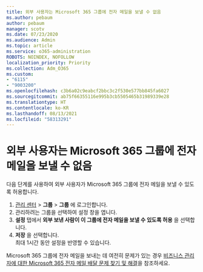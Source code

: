 ```yaml
---
title: 외부 사용자는 Microsoft 365 그룹에 전자 메일을 보낼 수 없음
ms.author: pebaum
author: pebaum
manager: scotv
ms.date: 07/23/2020
ms.audience: Admin
ms.topic: article
ms.service: o365-administration
ROBOTS: NOINDEX, NOFOLLOW
localization_priority: Priority
ms.collection: Adm_O365
ms.custom:
- "6115"
- "9003200"
ms.openlocfilehash: c3b6a02c9eabcf2bbc3c2f530e577bb845fa6027
ms.sourcegitcommit: ab75f66355116e995b3cb5505465b31989339e28
ms.translationtype: HT
ms.contentlocale: ko-KR
ms.lasthandoff: 08/13/2021
ms.locfileid: "58313291"
---
```

# <a name="external-users-cant-send-email-to-microsoft-365-group"></a>외부 사용자는 Microsoft 365 그룹에 전자 메일을 보낼 수 없음

다음 단계를 사용하여 외부 사용자가 Microsoft 365 그룹에 전자 메일을 보낼 수 있도록 허용합니다.

1. [관리 센터](https://admin.microsoft.com/) > **그룹** > **그룹** 에 로그인합니다.
2. 관리하려는 그룹을 선택하여 설정 창을 엽니다.
3. **설정** 탭에서 **외부 보낸 사람이 이 그룹에 전자 메일을 보낼 수 있도록 허용** 을 선택합니다.
4. **저장** 을 선택합니다.</br>
    최대 1시간 동안 설정을 반영할 수 있습니다. 

Microsoft 365 그룹에 전자 메일을 보내는 데 여전히 문제가 있는 경우 [비즈니스 관리자에 대한 Microsoft 365 전자 메일 배달 문제 찾기 및 해결](https://docs.microsoft.com/exchange/troubleshoot/email-delivery/email-delivery-issues)을 참조하세요.

